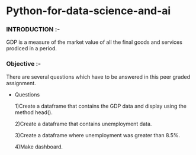 # Python-for-data-science-and-ai

### INTRODUCTION :-

GDP is a measure of the market value of all the final goods and services prodiced in a period.
 
### Objective :-
There are several questions which have to be answered in this peer graded assignment.

- Questions

  1)Create a dataframe that contains the GDP data and display using the method head().

  2)Create a dataframe that contains unemployment data.

  3)Create a dataframe where unemployment was greater than 8.5%.

  4)Make dashboard.
